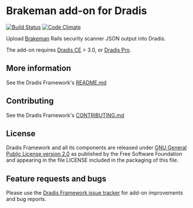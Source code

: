 # Brakeman add-on for Dradis

[![Build Status](https://secure.travis-ci.org/dradis/dradis-brakeman.png?branch=master)](http://travis-ci.org/dradis/dradis-brakeman) [![Code Climate](https://codeclimate.com/github/dradis/dradis-brakeman.png)](https://codeclimate.com/github/dradis/dradis-brakeman.png)

Upload [Brakeman](http://brakemanscanner.org/) Rails security scanner JSON output into Dradis.

The add-on requires [Dradis CE](https://dradisframework.com/ce/) > 3.0, or [Dradis Pro](https://dradisframework.com/pro/).


## More information

See the Dradis Framework's [README.md](https://github.com/dradis/dradis-ce/blob/develop/README.md)


## Contributing

See the Dradis Framework's [CONTRIBUTING.md](https://github.com/dradis/dradis-ce/blob/develop/CONTRIBUTING.md)


## License

Dradis Framework and all its components are released under [GNU General Public License version 2.0](http://www.gnu.org/licenses/old-licenses/gpl-2.0.html) as published by the Free Software Foundation and appearing in the file LICENSE included in the packaging of this file.


## Feature requests and bugs

Please use the [Dradis Framework issue tracker](https://github.com/dradis/dradis-ce/issues) for add-on improvements and bug reports.
